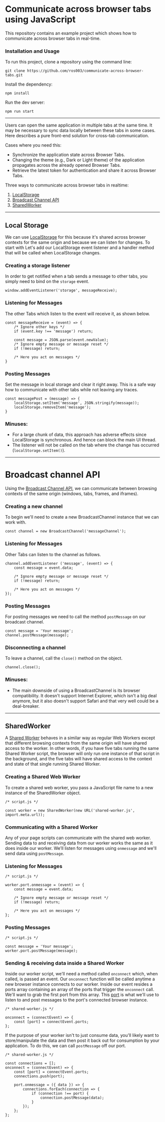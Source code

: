 # Communicate across browser tabs using JavaScript

This repository contains an example project which shows how to communicate across browser tabs in real-time.

### Installation and Usage
To run this project, clone a repository using the command line:

```
git clone https://github.com/ros003/communicate-across-browser-tabs.git
```

Install the dependency:
```
npm install
```

Run the dev server:
```
npm run start
```

---

Users can open the same application in multiple tabs at the same time. It may be necessary to sync data locally between these tabs in some cases. Here describes a pure front-end solution for cross-tab communication.

Cases where you need this:
- Synchronize the application state across Browser Tabs.
- Changing the theme (e.g., Dark or Light theme) of the application propagates across the already opened Browser Tabs.
- Retrieve the latest token for authentication and share it across Browser Tabs.

Three ways to communicate across browser tabs in realtime:
1. [LocalStorage](#local-storage)
2. [Broadcast Channel API](#broadcast-channel-api)
3. [SharedWorker](#sharedworker)

---
## Local Storage

We can use [LocalStorage](https://developer.mozilla.org/en-US/docs/Web/API/Window/localStorage) for this because it's shared across browser contexts for the same origin and because we can listen for changes. To start with Let's add our LocalStorage event listener and a handler method that will be called when LocalStorage changes.

### Creating a storage listener
In order to get notified when a tab sends a message to other tabs, you simply need to bind on the `storage` event.
```
window.addEventListener('storage', messageReceive);
```

### Listening for Messages
The other Tabs which listen to the event will receive it, as shown below.

```
const messageReceive = (event) => {
	/* Ignore other keys */
	if (event.key !== 'message') return;

	const message = JSON.parse(event.newValue);
	/* Ignore empty message or message reset */
	if (!message) return;

	/* Here you act on messages */
}
```

### Posting Messages
Set the message in local storage and clear it right away. This is a safe way how to communicate with other tabs while not leaving any traces.
```
const messagePost = (message) => {
	localStorage.setItem('message', JSON.stringify(message));
	localStorage.removeItem('message');
}
```

### Minuses:
- For a large chunk of data, this approach has adverse effects since LocalStorage is synchronous. And hence can block the main UI thread.
- The listener will not be called on the tab where the change has occurred (`localStorage.setItem()`).

---

# Broadcast channel API
Using the [Broadcast Channel API](https://developer.mozilla.org/en-US/docs/Web/API/Broadcast_Channel_API), we can communicate between browsing contexts of the same origin (windows, tabs, frames, and iframes).

### Creating a new channel
To begin we'll need to create a new BroadcastChannel instance that we can work with.
```
const channel = new BroadcastChannel('messageChannel');
```

### Listening for Messages
Other Tabs can listen to the channel as follows.
```
channel.addEventListener ('message', (event) => {
	const message = event.data;

	/* Ignore empty message or message reset */
	if (!message) return;

	/* Here you act on messages */
});
```

### Posting Messages
For posting messages we need to call the method `postMessage` on our broadcast channel.
```
const message = 'Your message';
channel.postMessage(message);
```

### Disconnecting a channel
To leave a channel, call the `close()` method on the object.
```
channel.close();
```

### Minuses:
- The main downside of using a BroadcastChannel is its browser compatibility. It doesn't support Internet Explorer, which isn't a big deal anymore, but it also doesn't support Safari and that very well could be a deal-breaker.

---

## SharedWorker

A [Shared Worker](https://developer.mozilla.org/en-US/docs/Web/API/SharedWorker) behaves in a similar way as regular Web Workers except that different browsing contexts from the same origin will have shared access to the worker. In other words, if you have five tabs running the same Shared Worker script, the browser will only run one instance of that script in the background, and the five tabs will have shared access to the context and state of that single running Shared Worker.

### Creating a Shared Web Worker
To create a shared web worker, you pass a JavaScript file name to a new instance of the SharedWorker object.

```
/* script.js */

const worker = new SharedWorker(new URL('shared-worker.js', import.meta.url));
```

### Communicating with a Shared Worker
Any of your page scripts can communicate with the shared web worker. Sending data to and receiving data from our worker works the same as it does inside our worker. We’ll listen for messages using `onmessage` and we'll send data using `postMessage`.

### Listening for Messages
```
/* script.js */

worker.port.onmessage = (event) => {
	const message = event.data;

	/* Ignore empty message or message reset */
	if (!message) return;

	/* Here you act on messages */
};
```

### Posting Messages
```
/* script.js */

const message = 'Your message';
worker.port.postMessage(message);
```

### Sending & receiving data inside a Shared Worker
Inside our worker script, we'll need a method called `onconnect` which, when called, is passed an event. Our `onconnect` function will be called anytime a new browser instance connects to our worker. Inside our event resides a ports array containing an array of the ports that trigger the `onconnect` call. We'll want to grab the first port from this array. This [port](https://developer.mozilla.org/en-US/docs/Web/API/SharedWorker/port) is what we'll use to listen to and post messages to the port's connected browser instance.

```
/* shared-worker.js */

onconnect = (connectEvent) => {
	const [port] = connectEvent.ports;
};
```

If the purpose of your worker isn't to just consume data, you'll likely want to store/manipulate the data and then post it back out for consumption by your application. To do this, we can call `postMessage` off our port.

```
/* shared-worker.js */

const connections = [];
onconnect = (connectEvent) => {
	const [port] = connectEvent.ports;
	connections.push(port);

	port.onmessage = ({ data }) => {
		connections.forEach(connection => {
			if (connection !== port) {
				connection.postMessage(data);
			}
		});
	};
};
```





